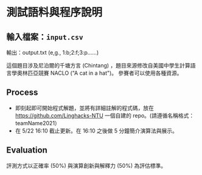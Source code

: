 # 測試語料與程序說明

## 輸入檔案：`input.csv`

輸出：output.txt (e,g., 1:b;2:f;3:p......)

這個題目涉及尼泊爾的千塘方言 (Chintang) ，題目來源修改自美國中學生計算語言學奧林匹亞競賽 NACLO ("A cat in a hat")。
參賽者可以使用各種資源。

## Process

- 即刻起即可開始程式解題，並將有詳細註解的程式碼，放在 https://github.com/Linghacks-NTU 一個自建的 repo。(請遵循名稱格式：teamName2021）
- 在 5/22 16:10 截止更新。在 16:10 之後做 5 分鐘簡介演算法與展示。



## Evaluation
評測方式以正確率 (50%) 與演算創新與解釋力 (50%) 為評估標準。

